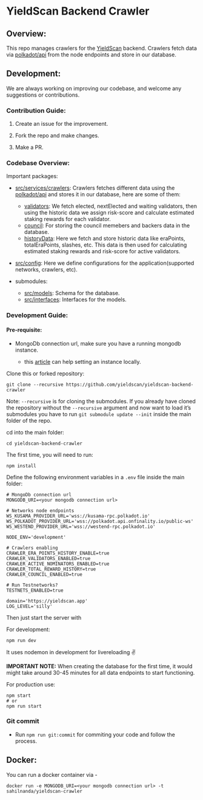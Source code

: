 # YieldScan Backend Crawler

## Overview:

This repo manages crawlers for the [YieldScan](https://yieldscan.app) backend. Crawlers fetch data via [polkadot/api](https://github.com/polkadot-js/api) from the node endpoints and store in our database.

## Development:

We are always working on improving our codebase, and welcome any suggestions or contributions.

### Contribution Guide:

1. Create an issue for the improvement.

2. Fork the repo and make changes.

3. Make a PR.

### Codebase Overview:

Important packages:

- [src/services/crawlers](https://github.com/yieldscan/yieldscan-backend-crawler/tree/master/src/services/crawlers): Crawlers fetches different data using the [polkadot/api](https://github.com/polkadot-js/api) and stores it in our database, here are some of them:

  - [validators](https://github.com/yieldscan/yieldscan-backend-crawler/blob/master/src/services/crawlers/validators.ts): We fetch elected, nextElected and waiting validators, then using the historic data we assign risk-score and calculate estimated staking rewards for each validator.
  - [council](https://github.com/yieldscan/yieldscan-backend-crawler/blob/master/src/services/crawlers/council.ts): For storing the council memebers and backers data in the database.
  - [historyData](https://github.com/yieldscan/yieldscan-backend-crawler/blob/master/src/services/crawlers/historyData.ts): Here we fetch and store historic data like eraPoints, totalEraPoints, slashes, etc. This data is then used for calculating estimated staking rewards and risk-score for active validators.

- [src/config](https://github.com/yieldscan/yieldscan-backend-crawler/tree/master/src/config): Here we define configurations for the application(supported networks, crawlers, etc).

- submodules:
  - [src/models](https://github.com/yieldscan/ys-models): Schema for the database.
  - [src/interfaces](https://github.com/yieldscan/ys-interfaces): Interfaces for the models.

### Development Guide:

#### Pre-requisite:

- MongoDb connection url, make sure you have a running mongodb instance.

  - this [article](https://zellwk.com/blog/local-mongodb/#:~:text=To%20connect%20to%20your%20local,databases%20in%20your%20local%20MongoDB.) can help setting an instance locally.

Clone this or forked repository:

```
git clone --recursive https://github.com/yieldscan/yieldscan-backend-crawler
```

Note: `--recursive` is for cloning the submodules. If you already have cloned the repository without the `--recursive` argument and now want to load it’s submodules you have to run `git submodule update --init` inside the main folder of the repo.

cd into the main folder:

```
cd yieldscan-backend-crawler
```

The first time, you will need to run:

```
npm install
```

Define the following environment variables in a `.env` file inside the main folder:

```
# MongoDb connection url
MONGODB_URI=<your mongodb connection url>

# Networks node endpoints
WS_KUSAMA_PROVIDER_URL='wss://kusama-rpc.polkadot.io'
WS_POLKADOT_PROVIDER_URL='wss://polkadot.api.onfinality.io/public-ws'
WS_WESTEND_PROVIDER_URL='wss://westend-rpc.polkadot.io'

NODE_ENV='development'

# Crawlers enabling
CRAWLER_ERA_POINTS_HISTORY_ENABLE=true
CRAWLER_VALIDATORS_ENABLED=true
CRAWLER_ACTIVE_NOMINATORS_ENABLED=true
CRAWLER_TOTAL_REWARD_HISTORY=true
CRAWLER_COUNCIL_ENABLED=true

# Run Testnetworks?
TESTNETS_ENABLED=true

domain='https://yieldscan.app'
LOG_LEVEL='silly'
```

Then just start the server with

For development:

```
npm run dev
```

It uses nodemon in development for livereloading ✌️

**IMPORTANT NOTE:** When creating the database for the first time, it would might take around 30-45 minutes for all data endpoints to start functioning.

For production use:

```
npm start
# or
npm run start
```

### Git commit

- Run `npm run git:commit` for commiting your code and follow the process.

## Docker:

You can run a docker container via -

```
docker run -e MONGODB_URI=<your mongodb connection url> -t sahilnanda/yieldscan-crawler
```
